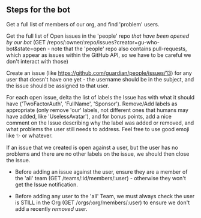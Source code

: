 Steps for the bot
-----------------

Get a full list of members of our org, and find 'problem' users.

Get the full list of Open issues in the 'people' repo *that have been opened by our bot*
(GET /repos/:owner/:repo/issues?creator=gu-who-bot&state=open - note that the 'people' repo
also contains pull-requests, which appear as issues within the GitHub API, so we have to be
careful we don't interact with those) 

Create an issue (like https://github.com/guardian/people/issues/13) for any user that doesn't
have one yet - the username should be in the subject, and the issue should be assigned to that user.

For each open issue, delta the list of labels the Issue has with what it should have
('TwoFactorAuth', 'FullName', 'Sponsor'). Remove/Add labels as appropriate
(only remove 'our' labels, not different ones that humans may have added, like 'UselessAvatar'),
and for bonus points, add a nice comment on the Issue describing why the label was added or removed,
and what problems the user still needs to address. Feel free to use good emoji like :sparkles: or whatever.

If an issue that we created is open against a user, but the user has no problems and there are no other
labels on the issue, we should then close the issue.

* Before adding an issue against the user, ensure they are a member of the 'all' team
(GET /teams/:id/members/:user) - otherwise they won't get the Issue notification.

* Before adding any user to the 'all' Team, we must always check the user is STILL in the Org
(GET /orgs/:org/members/:user) to ensure we don't add a recently _removed_ user.


